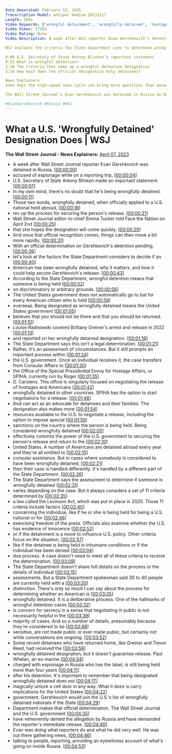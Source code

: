 ```yaml
---
Date Generated: February 13, 2025
Transcription Model: whisper medium 20231117
Length: 304s
Video Keywords: ['wrongful detainment', 'wrongfully detained', 'hostage', 'evan gershkovich', 'evan gershkovich wsj', 'russia', 'putin', 'kremlin', 'brittney griner', 'griner', 'brittney griner russia', 'viktor bout', 'state department', 'us state department', 'antony blinken', 'antony blinken russia', 'Special Presidential Envoy for Hostage Affairs', 'speha', 'hostage affairs', 'american hostage', 'american citizen', 'detainment', 'detainee', 'arrested', 'paul whelan', 'paul whelan russia', 'wrongful detainment explained', 'wsj', 'news', 'wonews']
Video Views: 27165
Video Rating: None
Video Description: A week after WSJ reporter Evan Gershkovich’s detention in Russia, the U.S. Secretary of State said he has “no doubt” that he is being wrongfully detained.

WSJ explains the criteria the State Department uses to determine wrongful detainment, and what it means for detainees’ release.

0:00 U.S. Secretary of State Antony Blinken’s important statement
0:52 What is wrongful detention?
2:30 The criteria that make up a wrongful detention designation
3:58 How much does the official designation help detainees?

News Explainers
Some days the high-speed news cycle can bring more questions than answers. WSJ’s news explainers break down the day's biggest stories into bite-size pieces to help you make sense of the news.

The Wall Street Journal’s Evan Gershkovich was detained in Russia on March 29 while on a reporting trip and accused of spying, making him the first American journalist detained in Russia on espionage charges since the Cold War. The Journal vehemently denies the allegations against him and has called for his immediate release, as have President Biden and government and media leaders around the globe. Follow the latest updates on Evan here.

#EvanGershkovich #Russia #WSJ
---
```


# What a U.S. 'Wrongfully Detained' Designation Does | WSJ
**The Wall Street Journal - News Explainers:** [April 07, 2023](https://www.youtube.com/watch?v=NRSN0q71sjM)
*  A week after Wall Street Journal reporter Evan Gershkovich was detained in Russia, [[00:00:00](https://www.youtube.com/watch?v=NRSN0q71sjM&t=0.0s)]
*  accused of espionage while on a reporting trip, [[00:00:04](https://www.youtube.com/watch?v=NRSN0q71sjM&t=4.8s)]
*  U.S. Secretary of State Antony Blinken made an important statement. [[00:00:07](https://www.youtube.com/watch?v=NRSN0q71sjM&t=7.5200000000000005s)]
*  In my own mind, there's no doubt that he's being wrongfully detained. [[00:00:11](https://www.youtube.com/watch?v=NRSN0q71sjM&t=11.92s)]
*  Those two words, wrongfully detained, when officially applied to a U.S. national held abroad, [[00:00:16](https://www.youtube.com/watch?v=NRSN0q71sjM&t=16.32s)]
*  rev up the process for securing the person's release. [[00:00:21](https://www.youtube.com/watch?v=NRSN0q71sjM&t=21.92s)]
*  Wall Street Journal editor-in-chief Emma Tucker told Face the Nation on April 2nd [[00:00:25](https://www.youtube.com/watch?v=NRSN0q71sjM&t=25.2s)]
*  that she hopes the designation will come quickly. [[00:00:29](https://www.youtube.com/watch?v=NRSN0q71sjM&t=29.44s)]
*  And once that official recognition comes, things can then move a bit more rapidly. [[00:00:31](https://www.youtube.com/watch?v=NRSN0q71sjM&t=31.92s)]
*  With an official determination on Gershkovich's detention pending, [[00:00:36](https://www.youtube.com/watch?v=NRSN0q71sjM&t=36.800000000000004s)]
*  let's look at the factors the State Department considers to decide if an [[00:00:40](https://www.youtube.com/watch?v=NRSN0q71sjM&t=40.24s)]
*  American has been wrongfully detained, why it matters, and how it could help secure Gershkovich's release. [[00:00:43](https://www.youtube.com/watch?v=NRSN0q71sjM&t=43.760000000000005s)]
*  According to the State Department, wrongful detention means that someone is being held [[00:00:52](https://www.youtube.com/watch?v=NRSN0q71sjM&t=52.72s)]
*  on discriminatory or arbitrary grounds. [[00:00:56](https://www.youtube.com/watch?v=NRSN0q71sjM&t=56.96s)]
*  The United States government does not automatically go to bat for every American citizen who is held [[00:00:59](https://www.youtube.com/watch?v=NRSN0q71sjM&t=59.84s)]
*  overseas. Being designated as wrongfully detained means the United States government [[00:01:05](https://www.youtube.com/watch?v=NRSN0q71sjM&t=65.12s)]
*  believes that you should not be there and that you should be returned. [[00:01:10](https://www.youtube.com/watch?v=NRSN0q71sjM&t=70.24000000000001s)]
*  Louise Radnowski covered Brittany Greiner's arrest and release in 2022 [[00:01:13](https://www.youtube.com/watch?v=NRSN0q71sjM&t=73.44s)]
*  and reported on her wrongfully detained designation. [[00:01:18](https://www.youtube.com/watch?v=NRSN0q71sjM&t=78.32s)]
*  The State Department says this isn't a legal determination. [[00:01:21](https://www.youtube.com/watch?v=NRSN0q71sjM&t=81.52000000000001s)]
*  Rather, it's an assessment of circumstances. But it still prompts an important process within [[00:01:24](https://www.youtube.com/watch?v=NRSN0q71sjM&t=84.8s)]
*  the U.S. government. Once an individual receives it, the case transfers from Consular Affairs to [[00:01:30](https://www.youtube.com/watch?v=NRSN0q71sjM&t=90.16s)]
*  the Office of the Special Presidential Envoy for Hostage Affairs, or SPIHA, currently run by Roger [[00:01:35](https://www.youtube.com/watch?v=NRSN0q71sjM&t=95.52s)]
*  D. Carstens. This office is singularly focused on negotiating the release of hostages and Americans [[00:01:42](https://www.youtube.com/watch?v=NRSN0q71sjM&t=102.0s)]
*  wrongfully detained in other countries. SPIHA has the option to start negotiations for a release. [[00:01:48](https://www.youtube.com/watch?v=NRSN0q71sjM&t=108.64s)]
*  And can act as an advocate for detainees and their families. The designation also makes more [[00:01:54](https://www.youtube.com/watch?v=NRSN0q71sjM&t=114.72s)]
*  resources available to the U.S. to negotiate a release, including the option to impose special [[00:01:59](https://www.youtube.com/watch?v=NRSN0q71sjM&t=119.92s)]
*  sanctions on the country where the person is being held. Being considered wrongfully detained [[00:02:05](https://www.youtube.com/watch?v=NRSN0q71sjM&t=125.12s)]
*  effectively commits the power of the U.S. government to securing the person's release and return to the [[00:02:10](https://www.youtube.com/watch?v=NRSN0q71sjM&t=130.16s)]
*  United States. A number of Americans are detained abroad every year and they're all entitled to [[00:02:15](https://www.youtube.com/watch?v=NRSN0q71sjM&t=135.92s)]
*  consular assistance. But in cases where somebody is considered to have been wrongfully detained, [[00:02:21](https://www.youtube.com/watch?v=NRSN0q71sjM&t=141.92s)]
*  then their case is handled differently. It's handled by a different part of the State Department. [[00:02:26](https://www.youtube.com/watch?v=NRSN0q71sjM&t=146.79999999999998s)]
*  The State Department says the assessment to determine if someone is wrongfully detained [[00:02:31](https://www.youtube.com/watch?v=NRSN0q71sjM&t=151.2s)]
*  varies depending on the case. But it always considers a set of 11 criteria determined by [[00:02:35](https://www.youtube.com/watch?v=NRSN0q71sjM&t=155.2s)]
*  a law called the Levinson Act, which was put in place in 2020. Those 11 criteria include factors [[00:02:40](https://www.youtube.com/watch?v=NRSN0q71sjM&t=160.48s)]
*  concerning the individual, like if he or she is being held for being a U.S. national or for [[00:02:46](https://www.youtube.com/watch?v=NRSN0q71sjM&t=166.48s)]
*  exercising freedom of the press. Officials also examine whether the U.S. has evidence of innocence [[00:02:52](https://www.youtube.com/watch?v=NRSN0q71sjM&t=172.23999999999998s)]
*  or if the detainment is a move to influence U.S. policy. Other criteria focus on the situation, [[00:02:57](https://www.youtube.com/watch?v=NRSN0q71sjM&t=177.83999999999997s)]
*  like if the detainee is being held in inhumane conditions or if the individual has been denied [[00:03:04](https://www.youtube.com/watch?v=NRSN0q71sjM&t=184.32s)]
*  due process. A case doesn't need to meet all of these criteria to receive the determination. [[00:03:09](https://www.youtube.com/watch?v=NRSN0q71sjM&t=189.76s)]
*  The State Department doesn't share full details on the process or the details of individual [[00:03:15](https://www.youtube.com/watch?v=NRSN0q71sjM&t=195.52s)]
*  assessments. But a State Department spokesman said 30 to 40 people are currently held with a [[00:03:20](https://www.youtube.com/watch?v=NRSN0q71sjM&t=200.16s)]
*  distinction. There's only so much I can say about the process for determining whether an American is [[00:03:25](https://www.youtube.com/watch?v=NRSN0q71sjM&t=205.36s)]
*  wrongfully detained. It is a deliberative process. One of the hallmarks of wrongful detention cases [[00:03:32](https://www.youtube.com/watch?v=NRSN0q71sjM&t=212.24s)]
*  is concern for secrecy in a sense that negotiating in public is not necessarily helpful in the [[00:03:39](https://www.youtube.com/watch?v=NRSN0q71sjM&t=219.76s)]
*  majority of cases. And so a number of details, presumably because they're considered to be [[00:03:48](https://www.youtube.com/watch?v=NRSN0q71sjM&t=228.0s)]
*  sensitive, are not made public or ever made public, but certainly not while conversations are ongoing. [[00:03:52](https://www.youtube.com/watch?v=NRSN0q71sjM&t=232.23999999999998s)]
*  Some recent detainees who have returned home, like Greiner and Trevor Reed, had received the [[00:03:59](https://www.youtube.com/watch?v=NRSN0q71sjM&t=239.6s)]
*  wrongfully detained designation, but it doesn't guarantee release. Paul Whelan, an ex-marine [[00:04:04](https://www.youtube.com/watch?v=NRSN0q71sjM&t=244.72s)]
*  charged with espionage in Russia who has the label, is still being held more than four years [[00:04:11](https://www.youtube.com/watch?v=NRSN0q71sjM&t=251.36s)]
*  after his detention. It's important to remember that being designated wrongfully detained does not [[00:04:17](https://www.youtube.com/watch?v=NRSN0q71sjM&t=257.12s)]
*  magically unlock a cell door in any way. What it does is carry implications for the United States [[00:04:22](https://www.youtube.com/watch?v=NRSN0q71sjM&t=262.96s)]
*  government. Gershkovich would join the U.S.'s list of wrongfully detained nationals if the State [[00:04:29](https://www.youtube.com/watch?v=NRSN0q71sjM&t=269.84s)]
*  Department makes that official determination. The Wall Street Journal and the U.S. government [[00:04:35](https://www.youtube.com/watch?v=NRSN0q71sjM&t=275.91999999999996s)]
*  have vehemently denied the allegation by Russia and have demanded the reporter's immediate release. [[00:04:40](https://www.youtube.com/watch?v=NRSN0q71sjM&t=280.64s)]
*  Evan was doing what reporters do and what he did very well. He was out there gathering news, [[00:04:46](https://www.youtube.com/watch?v=NRSN0q71sjM&t=286.4s)]
*  talking to people, reporting, providing an eyewitness account of what's going on inside Russia. [[00:04:53](https://www.youtube.com/watch?v=NRSN0q71sjM&t=293.2s)]

